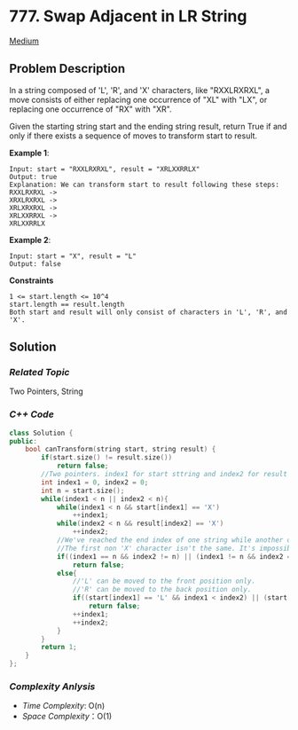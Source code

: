 # 777. Swap Adjacent in LR String
[Medium](https://leetcode.com/problems/swap-adjacent-in-lr-string/description/?envType=problem-list-v2&envId=string)

## Problem Description

In a string composed of 'L', 'R', and 'X' characters, like "RXXLRXRXL", a move consists of either replacing one occurrence of "XL" with "LX", or replacing one occurrence of "RX" with "XR". 

Given the starting string start and the ending string result, return True if and only if there exists a sequence of moves to transform start to result.

**Example 1**:
```
Input: start = "RXXLRXRXL", result = "XRLXXRRLX"
Output: true
Explanation: We can transform start to result following these steps:
RXXLRXRXL ->
XRXLRXRXL ->
XRLXRXRXL ->
XRLXXRRXL ->
XRLXXRRLX
```
**Example 2**:
```
Input: start = "X", result = "L"
Output: false
```

**Constraints**
```
1 <= start.length <= 10^4
start.length == result.length
Both start and result will only consist of characters in 'L', 'R', and 'X'.
```

## Solution

### _Related Topic_
   Two Pointers, String


### _C++ Code_
```cpp
class Solution {
public:
    bool canTransform(string start, string result) {
        if(start.size() != result.size())
            return false;
        //Two pointers. index1 for start sttring and index2 for result string
        int index1 = 0, index2 = 0;
        int n = start.size();
        while(index1 < n || index2 < n){
            while(index1 < n && start[index1] == 'X')
                ++index1;
            while(index2 < n && result[index2] == 'X')
                ++index2;
            //We've reached the end index of one string while another one hasn't, it means that it's impossible to transform start to result
            //The first non 'X' character isn't the same. It's impossible to transform start to result, either
            if((index1 == n && index2 != n) || (index1 != n && index2 == n) || (start[index1] != result[index2]))
                return false;
            else{
                //'L' can be moved to the front position only.
                //'R' can be moved to the back position only.
                if((start[index1] == 'L' && index1 < index2) || (start[index1] == 'R' && index1 > index2) )
                    return false;
                ++index1;
                ++index2;
            }
        }
        return 1;
    }
};
```

### _Complexity Anlysis_
- _Time Complexity_: O(n)
- _Space Complexity_：O(1)
